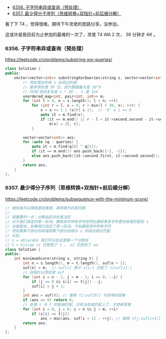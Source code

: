 <!-- @import "[TOC]" {cmd="toc" depthFrom=1 depthTo=6 orderedList=false} -->

<!-- code_chunk_output -->

- [6356. 子字符串异或查询（预处理）](#-6356-子字符串异或查询预处理)
- [6357. 最少得分子序列（思维转换+双指针+前后缀分解）](#-6357-最少得分子序列思维转换双指针前后缀分解)

<!-- /code_chunk_output -->

看了下 T4 ，觉得很难。期待下午灵佬的思路分享。没参加。

这或许是我目前为止参加的最难的一次了，灵佬 T4 WA 2 次， 36 分钟才 AK 。

### 6356. 子字符串异或查询（预处理）

https://leetcode.cn/problems/substring-xor-queries/

```cpp
class Solution {
public:
    vector<vector<int>> substringXorQueries(string s, vector<vector<int>> &queries) {
        // 预处理出所有 s 出现过的值
        // 最多预处理 30 位，因为数据最大是 10^9
        // 时间/空间复杂度 n * 30 ， n 是 1e4
        unordered_map<int, pair<int, int>> m;
        for (int l = 0, n = s.length(); l < n; ++l)
            for (int r = l, x = 0; r < min(l + 30, n); ++r) {
                x = x << 1 | (s[r] & 1);  // '0' & 1 == 0
                auto it = m.find(x);
                if (it == m.end() || r - l < it->second.second - it->second.first)
                    m[x] = {l, r};
            }

        vector<vector<int>> ans;
        for (auto &q : queries) {
            auto it = m.find(q[0] ^ q[1]);
            if (it == m.end()) ans.push_back({-1, -1});
            else ans.push_back({it->second.first, it->second.second});
        }
        return ans;
    }
};
```

### 6357. 最少得分子序列（思维转换+双指针+前后缀分解）

https://leetcode.cn/problems/subsequence-with-the-minimum-score/

```cpp
// 增加条件以降低题目难度，再转换为匹配问题
//
// 很重要的一点：分数由区间长度决定
// 对于我们选定的某一区间，删除其中所有字符显然比删除某些字符更加容易匹配到 s
// 也就是说，如果我们选定了某一区间，不如删除其中所有字符
// 然后看剩下部分的前缀和剩下部分后缀与 s 的前后部分匹配
// 比如
// s = ab|acaba 我们可以在这里画一个分割线
// t = b|z|aa s1 匹配到了 t ， s2 匹配到了 aa
class Solution {
public:
    int minimumScore(string s, string t) {
        int n = s.length(), m = t.length(), suf[n + 1];
        suf[n] = m;  // suf[i] 表示 s[i:] 匹配了 t[suf[i]:]
        // 双指针以预处理 suf
        for (int i = n - 1, j = m - 1; i >= 0; --i) {
            if (j >= 0 && s[i] == t[j]) --j;
            suf[i] = j + 1;
        }
        int ans = suf[0]; // 删除 t[:suf[0]] 可获得的答案
        if (ans == 0) return 0;
        // 处理 s 与 t 的前缀匹配，只有当前缀匹配上了，才更新答案
        for (int i = 0, j = 0; i < n && j < m; ++i)
            if (s[i] == t[j])
                ans = min(ans, suf[i + 1] - ++j); // 删除 t[j:suf[i+1]]
        return ans;
    }
};
```
